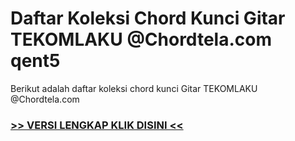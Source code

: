 
 # Daftar Koleksi Chord  Kunci Gitar TEKOMLAKU @Chordtela.com qent5


Berikut adalah daftar koleksi chord  kunci Gitar TEKOMLAKU @Chordtela.com

###  <a href="https://shortlighzx.web.app?sq=Daftar Koleksi Chord  Kunci Gitar TEKOMLAKU @Chordtela.com"> >> VERSI LENGKAP KLIK DISINI << </a>
